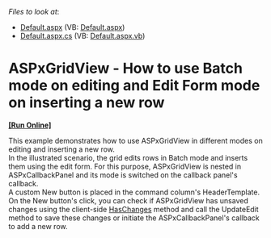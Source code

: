 <!-- default file list -->
*Files to look at*:

* [Default.aspx](./CS/Default.aspx) (VB: [Default.aspx](./VB/Default.aspx))
* [Default.aspx.cs](./CS/Default.aspx.cs) (VB: [Default.aspx.vb](./VB/Default.aspx.vb))
<!-- default file list end -->
# ASPxGridView - How to use Batch mode on editing and Edit Form mode on inserting a new row
<!-- run online -->
**[[Run Online]](https://codecentral.devexpress.com/t191177/)**
<!-- run online end -->


<p>This example demonstrates how to use ASPxGridView in different modes on editing and inserting a new row. <br />In the illustrated scenario, the grid edits rows in Batch mode and inserts them using the edit form. For this purpose, ASPxGridView is nested in ASPxCallbackPanel and its mode is switched on the callback panel's callback.<br />A custom New button is placed in the command column's HeaderTemplate. On the New button's click, you can check if ASPxGridView has unsaved changes using the client-side <a href="http://help.devexpress.com/#AspNet/DevExpressWebASPxGridViewScriptsASPxClientGridViewBatchEditApi_HasChangestopic">HasChanges</a> method and call the UpdateEdit method to save these changes or initiate the ASPxCallbackPanel's callback to add a new row.</p>

<br/>


